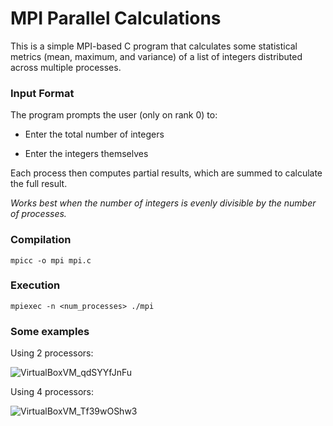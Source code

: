# MPI Parallel Calculations

This is a simple MPI-based C program that calculates some statistical metrics (mean, maximum, and variance) of a list of integers distributed across multiple processes.

### Input Format
The program prompts the user (only on rank 0) to:
- Enter the total number of integers
  
- Enter the integers themselves

Each process then computes partial results, which are summed to calculate the full result.

*Works best when the number of integers is evenly divisible by the number of processes.*

### Compilation
`mpicc -o mpi mpi.c`

### Execution
`mpiexec -n <num_processes> ./mpi`

### Some examples
Using 2 processors:

![VirtualBoxVM_qdSYYfJnFu](https://github.com/user-attachments/assets/4e05080b-7a03-4c7c-888a-23bdc848098c)

Using 4 processors:

![VirtualBoxVM_Tf39wOShw3](https://github.com/user-attachments/assets/0ca52101-b3dc-49cb-8414-fb9fbed96033)
